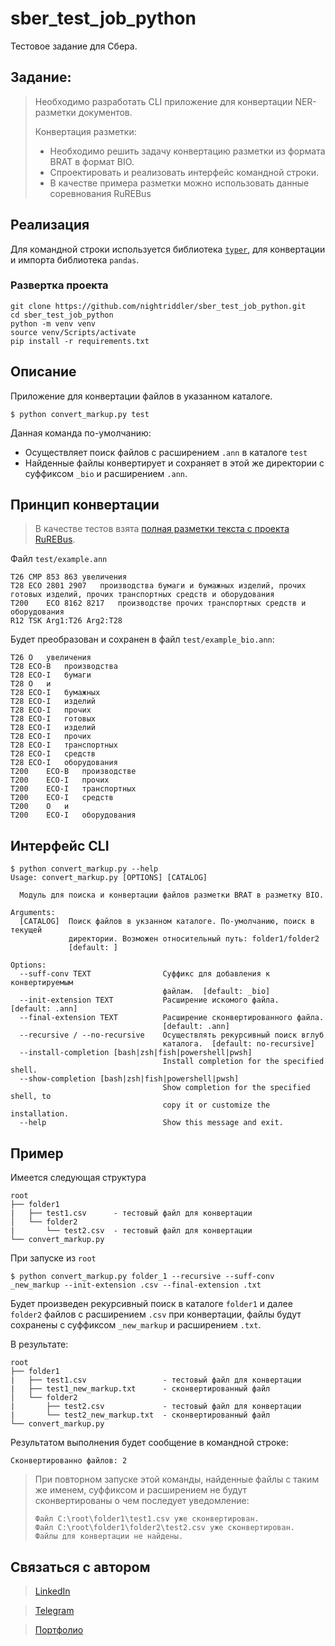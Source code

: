 # sber_test_job_python
Тестовое задание для Сбера.

## Задание:
>Необходимо разработать CLI приложение для конвертации NER-разметки документов.
>
>Конвертация разметки:
>
>- Необходимо решить задачу конвертацию разметки из формата BRAT в формат BIO.
>- Спроектировать и реализовать интерфейс командной строки.
>- В качестве примера разметки можно использовать данные соревнования RuREBus

## Реализация
Для командной строки используется библиотека [`typer`](https://typer.tiangolo.com/), для конвертации и импорта библиотека `pandas`.

### Развертка проекта

```
git clone https://github.com/nightriddler/sber_test_job_python.git
cd sber_test_job_python
python -m venv venv
source venv/Scripts/activate 
pip install -r requirements.txt
```
## Описание
Приложение для конвертации файлов в указанном каталоге.
```
$ python convert_markup.py test
```
Данная команда по-умолчанию:
 - Осуществляет поиск файлов с расширением `.ann` в каталоге `test`
 - Найденные файлы конвертирует и сохраняет  в этой же директории с суффиксом `_bio` и расширением `.ann`.

## Принцип конвертации
>В качестве тестов взята [полная разметки текста с проекта RuREBus](https://github.com/dialogue-evaluation/RuREBus/).

Файл `test/example.ann`
```
T26	CMP 853 863	увеличения
T28	ECO 2801 2907	производства бумаги и бумажных изделий, прочих готовых изделий, прочих транспортных средств и оборудования
T200	ECO 8162 8217	производстве прочих транспортных средств и оборудования
R12	TSK Arg1:T26 Arg2:T28
```
Будет преобразован и сохранен в файл `test/example_bio.ann`:
```
T26	O	увеличения
T28	ECO-B	производства
T28	ECO-I	бумаги
T28	O	и
T28	ECO-I	бумажных
T28	ECO-I	изделий
T28	ECO-I	прочих
T28	ECO-I	готовых
T28	ECO-I	изделий
T28	ECO-I	прочих
T28	ECO-I	транспортных
T28	ECO-I	средств
T28	ECO-I	оборудования
T200	ECO-B	производстве
T200	ECO-I	прочих
T200	ECO-I	транспортных
T200	ECO-I	средств
T200	O	и
T200	ECO-I	оборудования
```

## Интерфейс CLI
```
$ python convert_markup.py --help 
Usage: convert_markup.py [OPTIONS] [CATALOG]

  Модуль для поиска и конвертации файлов разметки BRAT в разметку BIO.

Arguments:
  [CATALOG]  Поиск файлов в укзанном каталоге. По-умолчанию, поиск в текущей
             директории. Возможен относительный путь: folder1/folder2
             [default: ]

Options:
  --suff-conv TEXT                Суффикс для добавления к конвертируемым
                                  файлам.  [default: _bio]
  --init-extension TEXT           Расширение искомого файла.  [default: .ann]
  --final-extension TEXT          Расширение сконвертированного файла.
                                  [default: .ann]
  --recursive / --no-recursive    Осуществлять рекурсивный поиск вглуб
                                  каталога.  [default: no-recursive]
  --install-completion [bash|zsh|fish|powershell|pwsh]
                                  Install completion for the specified shell.
  --show-completion [bash|zsh|fish|powershell|pwsh]
                                  Show completion for the specified shell, to
                                  copy it or customize the installation.
  --help                          Show this message and exit.
```

## Пример
Имеется следующая структура
```
root
├── folder1            
|   ├── test1.csv      - тестовый файл для конвертации
│   └── folder2        
|       └── test2.csv  - тестовый файл для конвертации
└── convert_markup.py 

```
При запуске из `root`

```
$ python convert_markup.py folder_1 --recursive --suff-conv _new_markup --init-extension .csv --final-extension .txt
```
Будет произведен рекурсивный поиск в каталоге `folder1` и далее `folder2` файлов с расширением `.csv` при конвертации, файлы будут сохранены с суффиксом `_new_markup` и расширением `.txt`.

В результате:
```
root
├── folder1            
|   ├── test1.csv                 - тестовый файл для конвертации
|   ├── test1_new_markup.txt      - сконвертированный файл 
│   └── folder2
|       ├── test2.csv             - тестовый файл для конвертации         
|       └── test2_new_markup.txt  - сконвертированный файл
└── convert_markup.py 
```
Результатом выполнения будет сообщение в командной строке:
```
Сконвертированно файлов: 2
```
>При повторном запуске этой команды, найденные файлы с таким же именем, суффиксом и расширением не будут сконвертированы о чем последует уведомление:
>```
>Файл C:\root\folder1\test1.csv уже сконвертирован.
>Файл C:\root\folder1\folder2\test2.csv уже сконвертирован.
>Файлы для конвертации не найдены.
>```
>
## Связаться с автором
>[LinkedIn](http://linkedin.com/in/aizi)

>[Telegram](https://t.me/nightriddler)

>[Портфолио](https://github.com/nightriddler)
